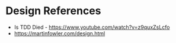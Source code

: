 # Design References

* Is TDD Died - https://www.youtube.com/watch?v=z9quxZsLcfo
* https://martinfowler.com/design.html
